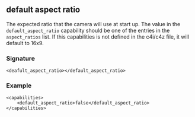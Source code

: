 ## default aspect ratio

The expected ratio that the camera will use at start up. The value in the `default_aspect_ratio` capability should be one of the entries in the `aspect_ratios` list. If this capabilities is not defined in the c4i/c4z file, it will default to 16x9.


### Signature

`<deafult_aspect_ratio></default_aspect_ratio>`


### Example

```
<capabilities>
    <default_aspect_ratio>false</default_aspect_ratio>
</capabilities>
```
